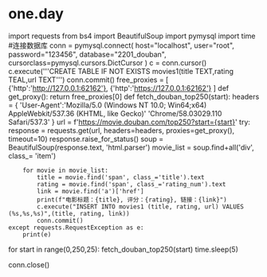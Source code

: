 # one.day
import requests
from bs4 import BeautifulSoup
import pymysql
import time
#连接数据库
conn = pymysql.connect(
    host="localhost",
    user="root",
    password="123456",
    database="2201_douban",
    cursorclass=pymysql.cursors.DictCursor
)
c = conn.cursor()
c.execute('''CREATE TABLE IF NOT EXISTS movies1(title TEXT,rating TEAL,url TEXT''')
conn.commit()
free_proxies = [
    {'http':'http://127.0.0.1:62162'},
    {'http':'https://127.0.0.1:62162'}
]
def get_proxy():
    return free_proxies[0]
def fetch_douban_top250(start):
    headers = {
        'User-Agent':'Mozilla/5.0 (Windows NT 10.0; Win64;x64) AppleWebkit/537.36 (KHTML, like Gecko)'
                     'Chrome/58.03029.110 Safari/537.3'
    }
    url = f'https://movie.douban.com/top250?start={start}'
    try:
        response = requests.get(url, headers=headers, proxies=get_proxy(), timeout=10)
        response.raise_for_status()
        soup = BeautifulSoup(response.text, 'html.parser')
        movie_list = soup.find+all('div', class_= 'item')

        for movie in movie_list:
            title = movie.find('span', class_='title').text
            rating = movie.find('span', class_='rating_num').text
            link = movie.find('a')['href']
            print(f"电影标题：{title}, 评分：{rating}, 链接：{link}")
            c.execute("INSERT INTO movies1 (title, rating, url) VALUES (%s,%s,%s)",(title, rating, link))
            conn.commit()
    except requests.RequestException as e:
        print(e)

for start in range(0,250,25):
    fetch_douban_top250(start)
    time.sleep(5)

conn.close()